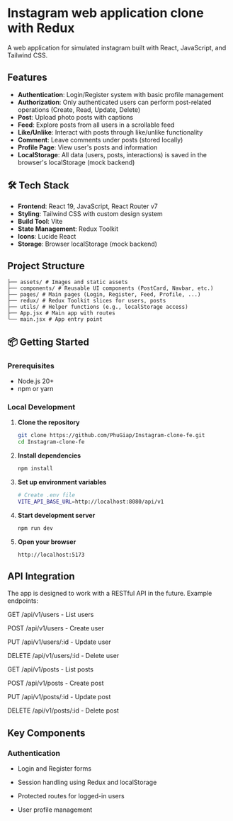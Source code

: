 # Instagram web application clone with Redux

A web application for simulated instagram built with React, JavaScript, and Tailwind CSS.

## Features

- **Authentication**: Login/Register system with basic profile management
- **Authorization**: Only authenticated users can perform post-related operations (Create, Read, Update, Delete)
- **Post**: Upload photo posts with captions
- **Feed**: Explore posts from all users in a scrollable feed
- **Like/Unlike**: Interact with posts through like/unlike functionality
- **Comment**: Leave comments under posts (stored locally)
- **Profile Page**: View user's posts and information
- **LocalStorage**: All data (users, posts, interactions) is saved in the browser's localStorage (mock backend)

## 🛠️ Tech Stack

- **Frontend**: React 19, JavaScript, React Router v7
- **Styling**: Tailwind CSS with custom design system
- **Build Tool**: Vite
- **State Management**: Redux Toolkit
- **Icons**: Lucide React
- **Storage**: Browser localStorage (mock backend)


## Project Structure

```
├── assets/ # Images and static assets
├── components/ # Reusable UI components (PostCard, Navbar, etc.)
├── pages/ # Main pages (Login, Register, Feed, Profile, ...)
├── redux/ # Redux Toolkit slices for users, posts
├── utils/ # Helper functions (e.g., localStorage access)
├── App.jsx # Main app with routes
└── main.jsx # App entry point
```

## 📦 Getting Started

### Prerequisites

- Node.js 20+
- npm or yarn

### Local Development

1. **Clone the repository**

   ```bash
   git clone https://github.com/PhuGiap/Instagram-clone-fe.git
   cd Instagram-clone-fe

2. **Install dependencies**

   ```bash
   npm install
   ```

3. **Set up environment variables**

   ```bash
   # Create .env file
   VITE_API_BASE_URL=http://localhost:8080/api/v1
   ```

4. **Start development server**

   ```bash
   npm run dev
   ```

5. **Open your browser**
   ```
   http://localhost:5173
   ```

## API Integration

The app is designed to work with a RESTful API in the future. Example endpoints:

GET /api/v1/users - List users

POST /api/v1/users - Create user

PUT /api/v1/users/:id - Update user

DELETE /api/v1/users/:id - Delete user

GET /api/v1/posts - List posts

POST /api/v1/posts - Create post

PUT /api/v1/posts/:id - Update post

DELETE /api/v1/posts/:id - Delete post
## Key Components

### Authentication

- Login and Register forms

- Session handling using Redux and localStorage

- Protected routes for logged-in users

- User profile management
